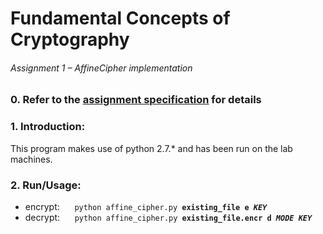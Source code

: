 # Fundamental Concepts of Cryptography
###### Assignment 1 – AffineCipher implementation

### 0. Refer to the [assignment specification](doc/Assignment_one_17.pdf) for details

### 1. Introduction:
This program makes use of python 2.7.\* and has been run on the lab machines.

### 2. Run/Usage:
<ul>
    <li>
        encrypt: &nbsp;&nbsp;&nbsp;&nbsp;
        <code>python affine_cipher.py <b>existing_file e <i>KEY</i></b></code>
    </li>
    <li>
        decrypt: &nbsp;&nbsp;&nbsp;&nbsp;
        <code>python affine_cipher.py <b>existing_file.encr d <i>MODE KEY</i></b></code>
    </li>
</ul>
